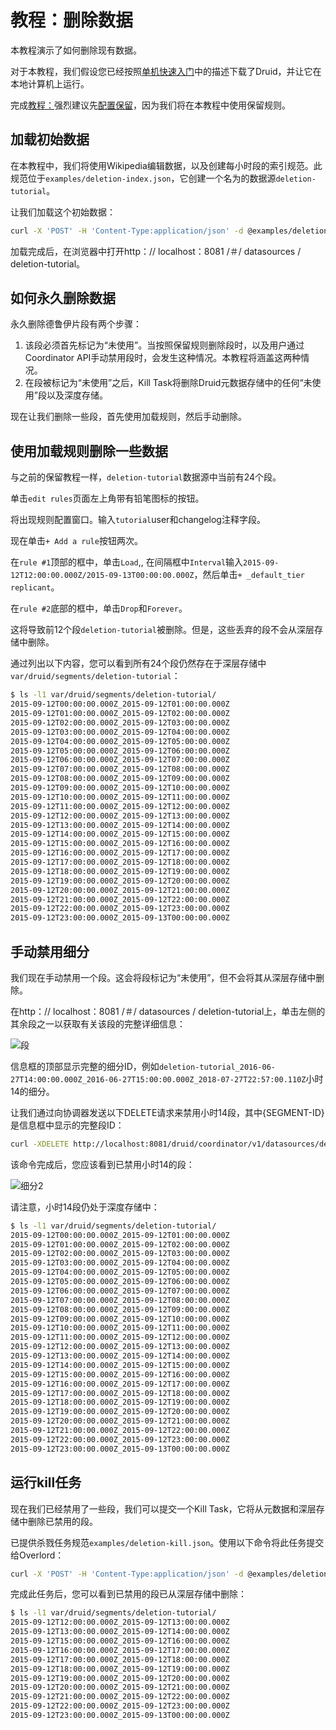 # 教程：删除数据

本教程演示了如何删除现有数据。

对于本教程，我们假设您已经按照[单机快速入门](http://druid.io/docs/0.12.3/tutorials/index.html)中的描述下载了Druid，并让它在本地计算机上运行。

完成[教程：](http://druid.io/docs/0.12.3/tutorials/tutorial-retention.html)强烈建议先[配置保留](http://druid.io/docs/0.12.3/tutorials/tutorial-retention.html)，因为我们将在本教程中使用保留规则。

## 加载初始数据

在本教程中，我们将使用Wikipedia编辑数据，以及创建每小时段的索引规范。此规范位于`examples/deletion-index.json`，它创建一个名为的数据源`deletion-tutorial`。

让我们加载这个初始数据：

```bash
curl -X 'POST' -H 'Content-Type:application/json' -d @examples/deletion-index.json http://localhost:8090/druid/indexer/v1/task
```

加载完成后，在浏览器中打开http：// localhost：8081 /＃/ datasources / deletion-tutorial。

## 如何永久删除数据

永久删除德鲁伊片段有两个步骤：

1. 该段必须首先标记为“未使用”。当按照保留规则删除段时，以及用户通过Coordinator API手动禁用段时，会发生这种情况。本教程将涵盖这两种情况。
2. 在段被标记为“未使用”之后，Kill Task将删除Druid元数据存储中的任何“未使用”段以及深度存储。

现在让我们删除一些段，首先使用加载规则，然后手动删除。

## 使用加载规则删除一些数据

与之前的保留教程一样，`deletion-tutorial`数据源中当前有24个段。

单击`edit rules`页面左上角带有铅笔图标的按钮。

将出现规则配置窗口。输入`tutorial`user和changelog注释字段。

现在单击`+ Add a rule`按钮两次。

在`rule #1`顶部的框中，单击`Load`,, 在间隔框中`Interval`输入`2015-09-12T12:00:00.000Z/2015-09-13T00:00:00.000Z`，然后单击`+ _default_tier replicant`。

在`rule #2`底部的框中，单击`Drop`和`Forever`。

这将导致前12个段`deletion-tutorial`被删除。但是，这些丢弃的段不会从深层存储中删除。

通过列出以下内容，您可以看到所有24个段仍然存在于深层存储中`var/druid/segments/deletion-tutorial`：

```bash
$ ls -l1 var/druid/segments/deletion-tutorial/
2015-09-12T00:00:00.000Z_2015-09-12T01:00:00.000Z
2015-09-12T01:00:00.000Z_2015-09-12T02:00:00.000Z
2015-09-12T02:00:00.000Z_2015-09-12T03:00:00.000Z
2015-09-12T03:00:00.000Z_2015-09-12T04:00:00.000Z
2015-09-12T04:00:00.000Z_2015-09-12T05:00:00.000Z
2015-09-12T05:00:00.000Z_2015-09-12T06:00:00.000Z
2015-09-12T06:00:00.000Z_2015-09-12T07:00:00.000Z
2015-09-12T07:00:00.000Z_2015-09-12T08:00:00.000Z
2015-09-12T08:00:00.000Z_2015-09-12T09:00:00.000Z
2015-09-12T09:00:00.000Z_2015-09-12T10:00:00.000Z
2015-09-12T10:00:00.000Z_2015-09-12T11:00:00.000Z
2015-09-12T11:00:00.000Z_2015-09-12T12:00:00.000Z
2015-09-12T12:00:00.000Z_2015-09-12T13:00:00.000Z
2015-09-12T13:00:00.000Z_2015-09-12T14:00:00.000Z
2015-09-12T14:00:00.000Z_2015-09-12T15:00:00.000Z
2015-09-12T15:00:00.000Z_2015-09-12T16:00:00.000Z
2015-09-12T16:00:00.000Z_2015-09-12T17:00:00.000Z
2015-09-12T17:00:00.000Z_2015-09-12T18:00:00.000Z
2015-09-12T18:00:00.000Z_2015-09-12T19:00:00.000Z
2015-09-12T19:00:00.000Z_2015-09-12T20:00:00.000Z
2015-09-12T20:00:00.000Z_2015-09-12T21:00:00.000Z
2015-09-12T21:00:00.000Z_2015-09-12T22:00:00.000Z
2015-09-12T22:00:00.000Z_2015-09-12T23:00:00.000Z
2015-09-12T23:00:00.000Z_2015-09-13T00:00:00.000Z
```

## 手动禁用细分

我们现在手动禁用一个段。这会将段标记为“未使用”，但不会将其从深层存储中删除。

在http：// localhost：8081 /＃/ datasources / deletion-tutorial上，单击左侧的其余段之一以获取有关该段的完整详细信息：

![段](http://druid.io/docs/0.12.3/tutorials/img/tutorial-deletion-01.png)

信息框的顶部显示完整的细分ID，例如`deletion-tutorial_2016-06-27T14:00:00.000Z_2016-06-27T15:00:00.000Z_2018-07-27T22:57:00.110Z`小时14的细分。

让我们通过向协调器发送以下DELETE请求来禁用小时14段，其中{SEGMENT-ID}是信息框中显示的完整段ID：

```bash
curl -XDELETE http://localhost:8081/druid/coordinator/v1/datasources/deletion-tutorial/segments/{SEGMENT-ID}
```

该命令完成后，您应该看到已禁用小时14的段：

![细分2](http://druid.io/docs/0.12.3/tutorials/img/tutorial-deletion-02.png)

请注意，小时14段仍处于深度存储中：

```bash
$ ls -l1 var/druid/segments/deletion-tutorial/
2015-09-12T00:00:00.000Z_2015-09-12T01:00:00.000Z
2015-09-12T01:00:00.000Z_2015-09-12T02:00:00.000Z
2015-09-12T02:00:00.000Z_2015-09-12T03:00:00.000Z
2015-09-12T03:00:00.000Z_2015-09-12T04:00:00.000Z
2015-09-12T04:00:00.000Z_2015-09-12T05:00:00.000Z
2015-09-12T05:00:00.000Z_2015-09-12T06:00:00.000Z
2015-09-12T06:00:00.000Z_2015-09-12T07:00:00.000Z
2015-09-12T07:00:00.000Z_2015-09-12T08:00:00.000Z
2015-09-12T08:00:00.000Z_2015-09-12T09:00:00.000Z
2015-09-12T09:00:00.000Z_2015-09-12T10:00:00.000Z
2015-09-12T10:00:00.000Z_2015-09-12T11:00:00.000Z
2015-09-12T11:00:00.000Z_2015-09-12T12:00:00.000Z
2015-09-12T12:00:00.000Z_2015-09-12T13:00:00.000Z
2015-09-12T13:00:00.000Z_2015-09-12T14:00:00.000Z
2015-09-12T14:00:00.000Z_2015-09-12T15:00:00.000Z
2015-09-12T15:00:00.000Z_2015-09-12T16:00:00.000Z
2015-09-12T16:00:00.000Z_2015-09-12T17:00:00.000Z
2015-09-12T17:00:00.000Z_2015-09-12T18:00:00.000Z
2015-09-12T18:00:00.000Z_2015-09-12T19:00:00.000Z
2015-09-12T19:00:00.000Z_2015-09-12T20:00:00.000Z
2015-09-12T20:00:00.000Z_2015-09-12T21:00:00.000Z
2015-09-12T21:00:00.000Z_2015-09-12T22:00:00.000Z
2015-09-12T22:00:00.000Z_2015-09-12T23:00:00.000Z
2015-09-12T23:00:00.000Z_2015-09-13T00:00:00.000Z
```

## 运行kill任务

现在我们已经禁用了一些段，我们可以提交一个Kill Task，它将从元数据和深层存储中删除已禁用的段。

已提供杀戮任务规范`examples/deletion-kill.json`。使用以下命令将此任务提交给Overlord：

```bash
curl -X 'POST' -H 'Content-Type:application/json' -d @examples/deletion-kill.json http://localhost:8090/druid/indexer/v1/task
```

完成此任务后，您可以看到已禁用的段已从深层存储中删除：

```bash
$ ls -l1 var/druid/segments/deletion-tutorial/
2015-09-12T12:00:00.000Z_2015-09-12T13:00:00.000Z
2015-09-12T13:00:00.000Z_2015-09-12T14:00:00.000Z
2015-09-12T15:00:00.000Z_2015-09-12T16:00:00.000Z
2015-09-12T16:00:00.000Z_2015-09-12T17:00:00.000Z
2015-09-12T17:00:00.000Z_2015-09-12T18:00:00.000Z
2015-09-12T18:00:00.000Z_2015-09-12T19:00:00.000Z
2015-09-12T19:00:00.000Z_2015-09-12T20:00:00.000Z
2015-09-12T20:00:00.000Z_2015-09-12T21:00:00.000Z
2015-09-12T21:00:00.000Z_2015-09-12T22:00:00.000Z
2015-09-12T22:00:00.000Z_2015-09-12T23:00:00.000Z
2015-09-12T23:00:00.000Z_2015-09-13T00:00:00.000Z
```

